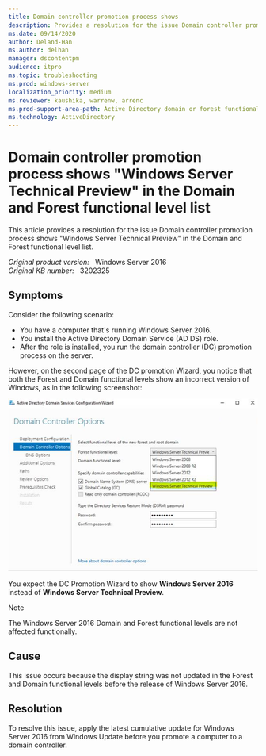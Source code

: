 ```yaml
---
title: Domain controller promotion process shows 
description: Provides a resolution for the issue Domain controller promotion process shows "Windows Server Technical Preview" in the Domain and Forest functional level list
ms.date: 09/14/2020
author: Deland-Han
ms.author: delhan 
manager: dscontentpm
audience: itpro
ms.topic: troubleshooting
ms.prod: windows-server
localization_priority: medium
ms.reviewer: kaushika, warrenw, arrenc
ms.prod-support-area-path: Active Directory domain or forest functional level updates
ms.technology: ActiveDirectory
---
```

# Domain controller promotion process shows "Windows Server Technical Preview" in the Domain and Forest functional level list

This article provides a resolution for the issue Domain controller promotion process shows "Windows Server Technical Preview" in the Domain and Forest functional level list.

_Original product version:_ &nbsp; Windows Server 2016  
_Original KB number:_ &nbsp; 3202325

## Symptoms

Consider the following scenario:
- You have a computer that's running Windows Server 2016.
- You install the Active Directory Domain Service (AD DS) role.
- After the role is installed, you run the domain controller (DC) promotion process on the server.  

However, on the second page of the DC promotion Wizard, you notice that both the Forest and Domain functional levels show an incorrect version of Windows, as in the following screenshot:

  ![screenshot of dc promotion wizard](./media/domain-controller-promotion-windows-server-technical-preview/dc-options.png)

You expect the DC Promotion Wizard to show **Windows Server 2016**  instead of **Windows Server Technical Preview**.

> [!NOTE]
>  The Windows Server 2016 Domain and Forest functional levels are not affected functionally.

## Cause

This issue occurs because the display string was not updated in the Forest and Domain functional levels before the release of Windows Server 2016. 

## Resolution

To resolve this issue, apply the latest cumulative update for Windows Server 2016 from Windows Update before you promote a computer to a domain controller.
